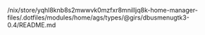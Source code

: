 /nix/store/yqhl8knb8s2mwwvk0mzfxr8mnilljq8k-home-manager-files/.dotfiles/modules/home/ags/types/@girs/dbusmenugtk3-0.4/README.md